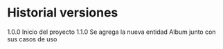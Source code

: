 # Historial versiones
1.0.0 Inicio del proyecto
1.1.0 Se agrega la nueva entidad Album junto con sus casos de uso